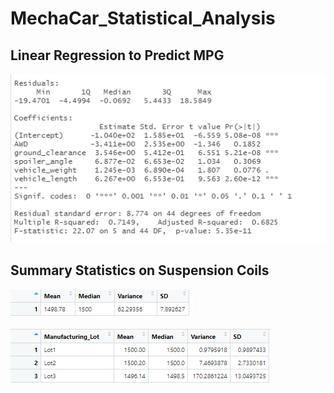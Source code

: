 # MechaCar_Statistical_Analysis

## Linear Regression to Predict MPG

![](https://github.com/alexlieberman22/MechaCar_Statistical_Analysis/blob/main/Images/Del%201.PNG)

## Summary Statistics on Suspension Coils

![](https://github.com/alexlieberman22/MechaCar_Statistical_Analysis/blob/main/Images/Del%202%20(total).PNG)

![](https://github.com/alexlieberman22/MechaCar_Statistical_Analysis/blob/main/Images/Del%202%20(by%20Lot).PNG)

